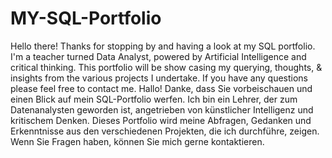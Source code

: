 # MY-SQL-Portfolio
Hello there! Thanks for stopping by and having a look at my SQL portfolio. I'm a teacher turned Data Analyst, powered by Artificial Intelligence and critical thinking. This portfolio will be show casing my querying, thoughts, & insights from the various projects I undertake. If you have any questions please feel free to contact me. Hallo! Danke, dass Sie vorbeischauen und einen Blick auf mein SQL-Portfolio werfen. Ich bin ein Lehrer, der zum Datenanalysten geworden ist, angetrieben von künstlicher Intelligenz und kritischem Denken. Dieses Portfolio wird meine Abfragen, Gedanken und Erkenntnisse aus den verschiedenen Projekten, die ich durchführe, zeigen. Wenn Sie Fragen haben, können Sie mich gerne kontaktieren. 
